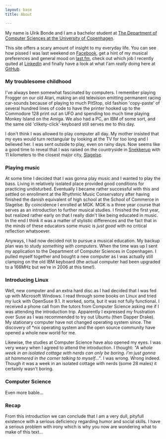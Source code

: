 ```yaml
---
layout: base
title: About

---
```


My name is Ulrik Bonde and I am a bachelor student at
[The Department of Computer Sciences at the University of Copenhagen](http://diku.dk).

This site offers a scary amount of insight to my everyday life. You can see how
pissed I was last weekend on [Facebook](http://www.facebook.com/ulrik.bonde),
get a hint of my musical preferences and general mood on
[last.fm](http://last.fm/user/ulrik_polak), check out which job I recently
quited at [LinkedIn](http://www.linkedin.com/in/ulrikbonde) and finally have a
look at what I'am *really* doing here at [GitHub](http://github.com/bonde/).

### My troublesome childhood

I've always been somewhat fascinated by computers. I remember playing Frogger on
our old Atari, making an old television emitting permanent racing car-sounds
because of playing to much PitStop, old fashion 'copy-paste' of several hundred
lines of code to have the printer hooked up to the Commodore 128 print out an
UFO and spending too much time playing Monkey Island on the Amiga. We also had a
PC, an IBM of some sort, and the same old 'clikety-click'-keyboard still serves
me to this day.

I don't think I was allowed to play computer all day. My mother insisted that my
eyes would turn rectangular by looking at the TV for too long and I believed
her. I was sent outside to play, even on rainy days. Now seems like a good time
to reveal that I was raised on the countryside in [Snekkerup][snekkerup]
with 11 kilometers to the closest major city, [Slagelse][slagelse].

### Playing music

At some time I decided that I was gonna play music and I wanted to play the
bass. Living in relatively isolated place provided good conditions for
practicing undisturbed. Eventually I became rather successful with this and
settled on enrollment at the Rhythmic Music Conservatory after having finished
the danish equivalent of high school at the School of Commerce in Slagelse. By
coincidence I enrolled at MGK. MGK is a three year course that serves as an
introduction to further musical studies. I finished the first year, but realized
rather early on that I really didn't like being educated in music. In the end I
think it was a matter of stylistic differences and the fact that in the minds of
these educators some music is *just good* with no critical reflection whatsoever.

Anyways, I had now decided not to pursue a musical education. My backup plan was
to study *something with computers*. When the time was up I sent my application
to the Department of Computer Sciences in Copenhagen. I pulled myself together
and bought a new computer as I was actually still clamping on the old IBM
keyboard (the actual computer had been upgraded to a 166MHz but we're in 2006 at
this time!).

### Introducing Linux

Well, new computer and an extra hard disc as I had decided that I was fed up
with Microsoft Windows. I read through some books on Linux and tried my luck
with OpenSuse 9.1. It worked, sorta, but it was not fully functional. I received
a phone call from the tutors from Computer Science asking me if I was attending
the introduction trip. Apparently I expressed my frustration over Suse as I was
recommended to try out Ubuntu (then Dapper Drake). My stationary computer have
not changed operating system since. The discovery of *nix operating system and
the open source community have opened a whole new world for me.

Likewise, the studies at Computer Science have also opened my eyes. I was very
weary when I agreed to attend the introduction. I thought: *"A whole week in an
isolated cottage with nerds can only be boring. I'm just gonna sit hammered in
the corner talking to myself..."*. I was wrong. Wrong indeed. Though it was a
week in an isolated cottage with nerds (some 28 males) it certainly wasn't
boring.

### Computer Science

Even more bable...

### Recap

From this introduction we can conclude that I am a very dull, pityfull existence with
a serious deficiency regarding humor and social skills. I have a serious problem
with irony which is why you now are wondering what to make of this text...

<!-- Links -->

[snekkerup]: http://maps.google.com/maps?f=q&source=s_q&hl=en&geocode=&q=Snekkerup,+4200+Slagelse&sll=55.492957,11.895018&sspn=0.028688,0.072098&ie=UTF8&hq=&hnear=Snekkerup,+Denmark&ll=55.322504,11.373253&spn=0.057624,0.144196&z=13
[slagelse]: http://maps.google.com/maps?f=q&source=s_q&hl=en&geocode=&q=Slagelse,+Denmark&sll=55.322504,11.373253&sspn=0.057624,0.144196&ie=UTF8&hq=&hnear=Slagelse,+Denmark&z=13

<!-- vim: set sw=2 ft=mkd sts=2 et tw=80: -->

